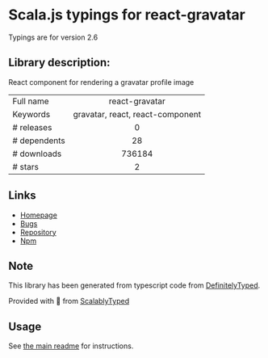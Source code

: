 
# Scala.js typings for react-gravatar

Typings are for version 2.6

## Library description:
React component for rendering a gravatar profile image

|                    |                 |
| ------------------ | :-------------: |
| Full name          | react-gravatar |
| Keywords           | gravatar, react, react-component |
| # releases         | 0 |
| # dependents       | 28 |
| # downloads        | 736184 |
| # stars            | 2 |

## Links
- [Homepage](https://github.com/KyleAMathews/react-gravatar)
- [Bugs](https://github.com/KyleAMathews/react-gravatar/issues)
- [Repository](https://github.com/KyleAMathews/react-gravatar)
- [Npm](https://www.npmjs.com/package/react-gravatar)
    


## Note
This library has been generated from typescript code from [DefinitelyTyped](https://definitelytyped.org).

Provided with :purple_heart: from [ScalablyTyped](https://github.com/oyvindberg/ScalablyTyped)

## Usage
See [the main readme](../../readme.md) for instructions.


